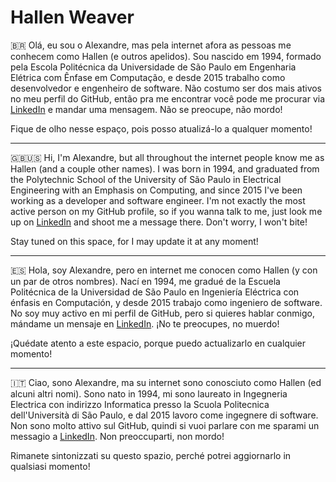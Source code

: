 # Hallen Weaver

🇧🇷 Olá, eu sou o Alexandre, mas pela internet afora as pessoas me conhecem como Hallen (e outros apelidos). Sou nascido em 1994, formado pela Escola Politécnica da Universidade de São Paulo em Engenharia Elétrica com Ênfase em Computação, e desde 2015 trabalho como desenvolvedor e engenheiro de software. Não costumo ser dos mais ativos no meu perfil do GitHub, então pra me encontrar você pode me procurar via [LinkedIn](https://www.linkedin.com/in/alribeirom/) e mandar uma mensagem. Não se preocupe, não mordo!

Fique de olho nesse espaço, pois posso atualizá-lo a qualquer momento!
***

🇬🇧🇺🇸 Hi, I'm Alexandre, but all throughout the internet people know me as Hallen (and a couple other names). I was born in 1994, and graduated from the Polytechnic School of the University of São Paulo in Electrical Engineering with an Emphasis on Computing, and since 2015 I've been working as a developer and software engineer. I'm not exactly the most active person on my GitHub profile, so if you wanna talk to me, just look me up on [LinkedIn](https://www.linkedin.com/in/alribeirom/) and shoot me a message there. Don't worry, I won't bite!

Stay tuned on this space, for I may update it at any moment!

***

🇪🇸 Hola, soy Alexandre, pero en internet me conocen como Hallen (y con un par de otros nombres). Nací en 1994, me gradué de la Escuela Politécnica de la Universidad de São Paulo en Ingeniería Eléctrica con énfasis en Computación, y desde 2015 trabajo como ingeniero de software. No soy muy activo en mi perfil de GitHub, pero si quieres hablar conmigo, mándame un mensaje en [LinkedIn](https://www.linkedin.com/in/alribeirom/). ¡No te preocupes, no muerdo! 

¡Quédate atento a este espacio, porque puedo actualizarlo en cualquier momento!

***

🇮🇹 Ciao, sono Alexandre, ma su internet sono conosciuto como Hallen (ed alcuni altri nomi). Sono nato in 1994, mi sono laureato in Ingegneria Electrica con indirizzo Informatica presso la Scuola Politecnica dell'Università di São Paulo, e dal 2015 lavoro come ingegnere di software. Non sono molto attivo sul GitHub, quindi si vuoi parlare con me sparami un messagio a [LinkedIn](https://www.linkedin.com/in/alribeirom/). Non preoccuparti, non mordo!

Rimanete sintonizzati su questo spazio, perché potrei aggiornarlo in qualsiasi momento!
